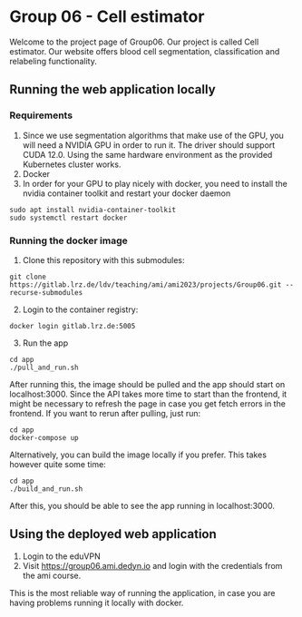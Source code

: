 # Group 06 - Cell estimator

Welcome to the project page of Group06. Our project is called Cell estimator. Our website offers blood cell segmentation, classification and relabeling functionality.

## Running the web application locally

### Requirements

1. Since we use segmentation algorithms that make use of the GPU, you will need a NVIDIA GPU in order to run it. The driver should support CUDA 12.0. Using the same hardware environment as the provided Kubernetes cluster works.
2. Docker
3. In order for your GPU to play nicely with docker, you need to install the nvidia container toolkit and restart your docker daemon

```
sudo apt install nvidia-container-toolkit
sudo systemctl restart docker
```

### Running the docker image

1. Clone this repository with this submodules:

```
git clone https://gitlab.lrz.de/ldv/teaching/ami/ami2023/projects/Group06.git --recurse-submodules
```

2. Login to the container registry:

```
docker login gitlab.lrz.de:5005
```

3. Run the app

```
cd app
./pull_and_run.sh
```

After running this, the image should be pulled and the app should start on localhost:3000. Since the API takes more time to start than the frontend, it might be necessary to refresh the page in case you get fetch errors in the frontend. If you want to rerun after pulling, just run:

```
cd app
docker-compose up
```

Alternatively, you can build the image locally if you prefer. This takes however quite some time:

```
cd app
./build_and_run.sh
```

After this, you should be able to see the app running in localhost:3000.

## Using the deployed web application 

1. Login to the eduVPN
2. Visit https://group06.ami.dedyn.io and login with the credentials from the ami course.

This is the most reliable way of running the application, in case you are having problems running it locally with docker.



